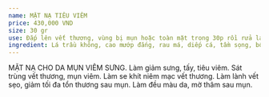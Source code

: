 ```yaml
---
name: MẶT NẠ TIÊU VIÊM
price: 430,000 VND
size: 30 gr
use: Đắp lên vết thương, vùng bị mụn hoặc toàn mặt trong 30p rồi rửa lại bằng nước sạch. Đặc biệt có thể chấm lên nốt mụn viêm sưng và để qua đêm để có hiệu quả tiêu viêm mạnh mẽ.
ingredient: Lá trầu không, cao mướp đắng, rau má, diếp cá, tầm sọng, bột vỏ liễu, burdock root, một số vị thuốc bắc khác...
---
```

MẶT NẠ CHO DA MỤN VIÊM SƯNG. Làm giảm sưng, tấy, tiêu viêm. Sát trùng vết thương, mụn viêm. Làm se khít niêm mạc vết thương. Làm lành vết sẹo, giảm tối đa tổn thương sau mụn. Làm đều màu da, mờ thâm sau mụn.



